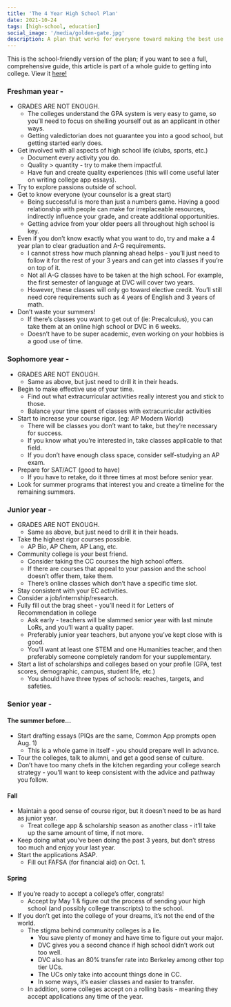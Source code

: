 ```yaml
---
title: 'The 4 Year High School Plan'
date: 2021-10-24
tags: [high-school, education]
social_image: '/media/golden-gate.jpg'
description: A plan that works for everyone toward making the best use of your time at high school.
---
```

This is the school-friendly version of the plan; if you want to see a full, comprehensive guide, this article is part of a whole guide to getting into college. View it [here!](/collegeapp)

### Freshman year - 
* GRADES ARE NOT ENOUGH.
    * The colleges understand the GPA system is very easy to game, so you’ll need to focus on shelling yourself out as an applicant in other ways.
    * Getting valedictorian does not guarantee you into a good school, but getting started early does.
* Get involved with all aspects of high school life (clubs, sports, etc.)
    * Document every activity you do.
    * Quality > quantity - try to make them impactful.
    * Have fun and create quality experiences (this will come useful later on writing college app essays).
* Try to explore passions outside of school.
* Get to know everyone (your counselor is a great start)
    * Being successful is more than just a numbers game. Having a good relationship with people can make for irreplaceable resources, indirectly influence your grade, and create additional opportunities.
    * Getting advice from your older peers all throughout high school is key.
* Even if you don’t know exactly what you want to do, try and make a 4 year plan to clear graduation and A-G requirements.
    * I cannot stress how much planning ahead helps - you’ll just need to follow it for the rest of your 3 years and can get into classes if you’re on top of it.
    * Not all A-G classes have to be taken at the high school. For example, the first semester of language at DVC will cover two years.
    * However, these classes will only go toward elective credit. You’ll still need core requirements such as 4 years of English and 3 years of math.
* Don’t waste your summers!
    * If there’s classes you want to get out of (ie: Precalculus), you can take them at an online high school or DVC in 6 weeks.
    * Doesn’t have to be super academic, even working on your hobbies is a good use of time.

### Sophomore year - 
* GRADES ARE NOT ENOUGH.
    * Same as above, but just need to drill it in their heads.
* Begin to make effective use of your time.
    * Find out what extracurricular activities really interest you and stick to those.
    * Balance your time spent of classes with extracurricular activities
* Start to increase your course rigor. (eg: AP Modern World)
    * There will be classes you don’t want to take, but they’re necessary for success.
    * If you know what you’re interested in, take classes applicable to that field.
    * If you don’t have enough class space, consider self-studying an AP exam.
* Prepare for SAT/ACT (good to have)
    * If you have to retake, do it three times at most before senior year.
* Look for summer programs that interest you and create a timeline for the remaining summers.

### Junior year - 
* GRADES ARE NOT ENOUGH.
    * Same as above, but just need to drill it in their heads.
* Take the highest rigor courses possible.
    * AP Bio, AP Chem, AP Lang, etc.
* Community college is your best friend.
    * Consider taking the CC courses the high school offers.
    * If there are courses that appeal to your passion and the school doesn’t offer them, take them.
    * There’s online classes which don’t have a specific time slot.
* Stay consistent with your EC activities.
* Consider a job/internship/research.
* Fully fill out the brag sheet - you’ll need it for Letters of Recommendation in college
    * Ask early - teachers will be slammed senior year with last minute LoRs, and you’ll want a quality paper.
    * Preferably junior year teachers, but anyone you’ve kept close with is good.
    * You’ll want at least one STEM and one Humanities teacher, and then preferably someone completely random for your supplementary.
* Start a list of scholarships and colleges based on your profile (GPA, test scores, demographic, campus, student life, etc.)
    * You should have three types of schools: reaches, targets, and safeties.

### Senior year - 
#### The summer before…
* Start drafting essays (PIQs are the same, Common App prompts open Aug. 1)
    * This is a whole game in itself - you should prepare well in advance.
* Tour the colleges, talk to alumni, and get a good sense of culture.
* Don’t have too many chefs in the kitchen regarding your college search strategy - you’ll want to keep consistent with the advice and pathway you follow.

#### Fall
* Maintain a good sense of course rigor, but it doesn’t need to be as hard as junior year. 
    * Treat college app & scholarship season as another class - it’ll take up the same amount of time, if not more.
* Keep doing what you’ve been doing the past 3 years, but don’t stress too much and enjoy your last year.
* Start the applications ASAP.
    * Fill out FAFSA (for financial aid) on Oct. 1.

#### Spring
* If you’re ready to accept a college’s offer, congrats!
    * Accept by May 1 & figure out the process of sending your high school (and possibly college transcripts) to the school.
* If you don’t get into the college of your dreams, it’s not the end of the world.
    * The stigma behind community colleges is a lie.
        * You save plenty of money and have time to figure out your major.
        * DVC gives you a second chance if high school didn’t work out too well.
        * DVC also has an 80% transfer rate into Berkeley among other top tier UCs.
        * The UCs only take into account things done in CC.
        * In some ways, it’s easier classes and easier to transfer.
    * In addition, some colleges accept on a rolling basis - meaning they accept applications any time of the year.
